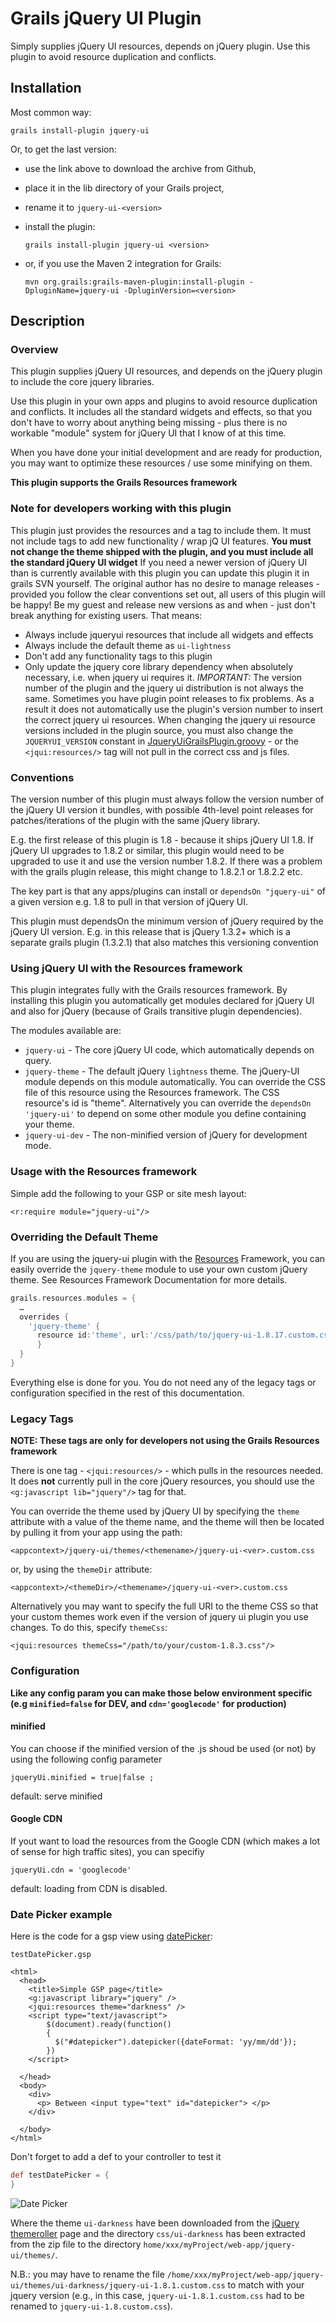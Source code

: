 Grails jQuery UI Plugin
=======================

Simply supplies jQuery UI resources, depends on jQuery plugin. Use this plugin to avoid resource duplication and conflicts.

Installation
------------

Most common way:
```
grails install-plugin jquery-ui
```

Or, to get the last version:

* use the link above to download the archive from Github,
* place it in the lib directory of your Grails project,
* rename it to `jquery-ui-<version>`
* install the plugin:
   ```
   grails install-plugin jquery-ui <version>
   ```
  
* or, if you use the Maven 2 integration for Grails:

   ```
   mvn org.grails:grails-maven-plugin:install-plugin -DpluginName=jquery-ui -DpluginVersion=<version>
   ```
  
Description
-----------

### Overview
This plugin supplies jQuery UI resources, and depends on the jQuery plugin to include the core jquery libraries.

Use this plugin in your own apps and plugins to avoid resource duplication and conflicts. It includes all the standard widgets and effects, so that you don't have to worry about anything being missing - plus there is no workable "module" system for jQuery UI that I know of at this time.

When you have done your initial development and are ready for production, you may want to optimize these resources / use some minifying on them.

**This plugin supports the Grails Resources framework**

### Note for developers working with this plugin

This plugin just provides the resources and a tag to include them. It must not include tags to add new functionality / wrap jQ UI features.
**You must not change the theme shipped with the plugin, and you must include all the standard jQuery UI widget**
If you need a newer version of jQuery UI than is currently available with this plugin you can update this plugin it in grails SVN yourself. The original author has no desire to manage releases - provided you follow the clear conventions set out, all users of this plugin will be happy! Be my guest and release new versions as and when - just don't break anything for existing users. That means:
* Always include jqueryui resources that include all widgets and effects
* Always include the default theme as `ui-lightness`
* Don't add any functionality tags to this plugin
* Only update the jquery core library dependency when absolutely necessary, i.e. when jquery ui requires it.
*IMPORTANT:* The version number of the plugin and the jquery ui distribution is not always the same. Sometimes you have plugin point releases to fix problems. As a result it does not automatically use the plugin's version number to insert the correct jquery ui resources. When changing the jquery ui resource versions included in the plugin source, you must also change the `JQUERYUI_VERSION` constant in [JqueryUiGrailsPlugin.groovy](./JqueryUiGrailsPlugin.groovy) - or the `<jqui:resources/>` tag will not pull in the correct css and js files.

### Conventions
The version number of this plugin must always follow the version number of the jQuery UI version it bundles, with possible 4th-level point releases for patches/iterations of the plugin with the same jQuery library.

E.g. the first release of this plugin is 1.8 - because it ships jQuery UI 1.8. If jQuery UI upgrades to 1.8.2 or similar, this plugin would need to be upgraded to use it and use the version number 1.8.2. If there was a problem with the grails plugin release, this might change to 1.8.2.1 or 1.8.2.2 etc.

The key part is that any apps/plugins can install or `dependsOn "jquery-ui"` of a given version e.g. 1.8 to pull in that version of jQuery UI.

This plugin must dependsOn the minimum version of jQuery required by the jQuery UI version. E.g. in this release that is jQuery 1.3.2+ which is a separate grails plugin (1.3.2.1) that also matches this versioning convention


### Using jQuery UI with the Resources framework
This plugin integrates fully with the Grails resources framework. By installing this plugin you automatically get modules declared for jQuery UI and also for jQuery (because of Grails transitive plugin dependencies).

The modules available are:

* `jquery-ui` - The core jQuery UI code, which automatically depends on query.
* `jquery-theme` - The default jQuery `lightness` theme. The jQuery-UI module depends on this module automatically. You can override the CSS file of this resource using the Resources framework. The CSS resource's id is "theme". Alternatively you can override the `dependsOn 'jquery-ui'` to depend on some other module you define containing your theme.
* `jquery-ui-dev` - The non-minified version of jQuery for development mode.

### Usage with the Resources framework

Simple add the following to your GSP or site mesh layout:
```gsp
<r:require module="jquery-ui"/>
```

### Overriding the Default Theme

If you are using the jquery-ui plugin with the [Resources](http://grails.org/plugin/resources) Framework, you can easily override the `jquery-theme` module to use your own custom jQuery theme. See Resources Framework Documentation for more details.
```groovy
grails.resources.modules = {
  …
  overrides {
    'jquery-theme' {
      resource id:'theme', url:'/css/path/to/jquery-ui-1.8.17.custom.css'
	  }
  }
}
```

Everything else is done for you. You do not need any of the legacy tags or configuration specified in the rest of this documentation.

### Legacy Tags
**NOTE: These tags are only for developers not using the Grails Resources framework**

There is one tag - `<jqui:resources/>` - which pulls in the resources needed. It does **not** currently pull in the core jQuery resources, you should use the `<g:javascript lib="jquery"/>` tag for that.

You can override the theme used by jQuery UI by specifying the `theme` attribute with a value of the theme name, and the theme will then be located by pulling it from your app using the path:
```
<appcontext>/jquery-ui/themes/<themename>/jquery-ui-<ver>.custom.css
```
or, by using the `themeDir` attribute:
```
<appcontext>/<themeDir>/<themename>/jquery-ui-<ver>.custom.css
```
Alternatively you may want to specify the full URI to the theme CSS so that your custom themes work even if the version of jquery ui plugin you use changes. To do this, specify `themeCss`:
```gsp
<jqui:resources themeCss="/path/to/your/custom-1.8.3.css"/>
```

### Configuration
**Like any config param you can make those below environment specific (e.g `minified=false` for DEV, and `cdn='googlecode'` for production)**

#### minified
You can choose if the minified version of the .js shoud be used (or not) by using the following config parameter
```
jqueryUi.minified = true|false ;
```
default: serve minified

#### Google CDN
If yout want to load the resources from the Google CDN (which makes a lot of sense for high traffic sites), you can specifiy
```
jqueryUi.cdn = 'googlecode'
```
default: loading from CDN is disabled.


### Date Picker example
Here is the code for a gsp view using [datePicker](http://jqueryui.com/demos/datepicker):

`testDatePicker.gsp`

```gsp
<html>
  <head>
    <title>Simple GSP page</title>
    <g:javascript library="jquery" />
    <jqui:resources theme="darkness" />
    <script type="text/javascript">
        $(document).ready(function()
        {
          $("#datepicker").datepicker({dateFormat: 'yy/mm/dd'});
        })
    </script>

  </head>
  <body>
    <div>
      <p> Between <input type="text" id="datepicker"> </p>        
    </div>

  </body>
</html>
```

Don't forget to add a def to your controller to test it
```groovy
def testDatePicker = {
}
```

![Date Picker](./ui-darker.png)

Where the theme `ui-darkness` have been downloaded from the [jQuery themeroller](http://jqueryui.com/themeroller/) page and the directory `css/ui-darkness` has been extracted from the zip file to the directory `home/xxx/myProject/web-app/jquery-ui/themes/`.

N.B.: you may have to rename the file `/home/xxx/myProject/web-app/jquery-ui/themes/ui-darkness/jquery-ui-1.8.1.custom.css` to match with your jquery version (e.g., in this case, `jquery-ui-1.8.1.custom.css` had to be renamed to `jquery-ui-1.8.custom.css`).



